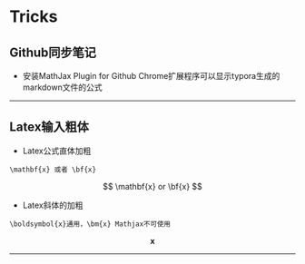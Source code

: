 # Tricks

## Github同步笔记

* 安装MathJax Plugin for Github Chrome扩展程序可以显示typora生成的markdown文件的公式



***

## Latex输入粗体

* Latex公式直体加粗

 ```
 \mathbf{x} 或者 \bf{x}
 ```

$$
\mathbf{x} or \bf{x}
$$

 * Latex斜体的加粗

 ```
 \boldsymbol{x}通用，\bm{x} Mathjax不可使用
 ```

$$
\boldsymbol{x}
$$

***

## 

